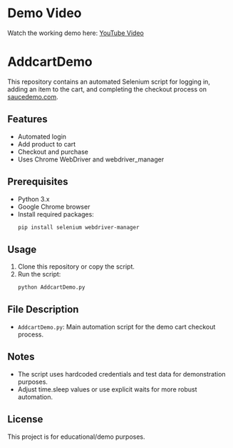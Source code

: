 # Demo Video
Watch the working demo here: [YouTube Video](https://youtu.be/cZs1l4rl_8o)
# AddcartDemo

This repository contains an automated Selenium script for logging in, adding an item to the cart, and completing the checkout process on [saucedemo.com](https://www.saucedemo.com/).

## Features
- Automated login
- Add product to cart
- Checkout and purchase
- Uses Chrome WebDriver and webdriver_manager

## Prerequisites
- Python 3.x
- Google Chrome browser
- Install required packages:
  ```bash
  pip install selenium webdriver-manager
  ```

## Usage
1. Clone this repository or copy the script.
2. Run the script:
   ```bash
   python AddcartDemo.py
   ```

## File Description
- `AddcartDemo.py`: Main automation script for the demo cart checkout process.

## Notes
- The script uses hardcoded credentials and test data for demonstration purposes.
- Adjust time.sleep values or use explicit waits for more robust automation.

## License
This project is for educational/demo purposes.
